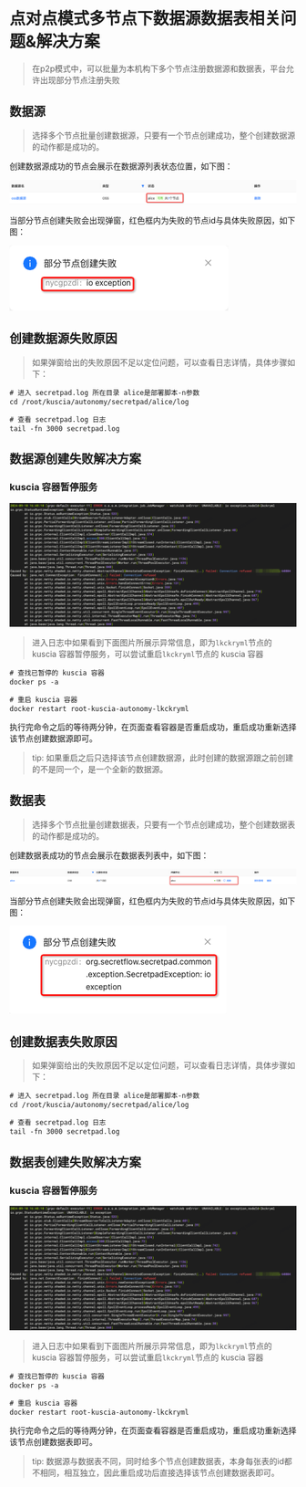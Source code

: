 # 点对点模式多节点下数据源数据表相关问题&解决方案
> 在p2p模式中，可以批量为本机构下多个节点注册数据源和数据表，平台允许出现部分节点注册失败

## 数据源
>选择多个节点批量创建数据源，只要有一个节点创建成功，整个创建数据源的动作都是成功的。

创建数据源成功的节点会展示在数据源列表状态位置，如下图：

![datasource_list.png](../imgs/asked/datasource/datasource_list.png)


当部分节点创建失败会出现弹窗，红色框内为失败的节点id与具体失败原因，如下图：

![img.png](../imgs/asked/datasource/datasource_create_error.png)

## 创建数据源失败原因
> 如果弹窗给出的失败原因不足以定位问题，可以查看日志详情，具体步骤如下：

```shell
# 进入 secretpad.log 所在目录 alice是部署脚本-n参数
cd /root/kuscia/autonomy/secretpad/alice/log
```

```shell
# 查看 secretpad.log 日志
tail -fn 3000 secretpad.log
```

## 数据源创建失败解决方案

### kuscia 容器暂停服务

![img.png](../imgs/asked/kuscia_stop.png)

>进入日志中如果看到下面图片所展示异常信息，即为`lkckryml`节点的 kuscia 容器暂停服务，可以尝试重启`lkckryml`节点的 kuscia 容器

```shell
# 查找已暂停的 kuscia 容器
docker ps -a
```
```shell
# 重启 kuscia 容器
docker restart root-kuscia-autonomy-lkckryml
```

执行完命令之后的等待两分钟，在页面查看容器是否重启成功，重启成功重新选择该节点创建数据源即可。

>tip: 如果重启之后只选择该节点创建数据源，此时创建的数据源跟之前创建的不是同一个，是一个全新的数据源。

## 数据表
>选择多个节点批量创建数据表，只要有一个节点创建成功，整个创建数据表的动作都是成功的。

创建数据表成功的节点会展示在数据表列表中，如下图：

![datatable_list.png](../imgs/asked/datatable/datatable_list.png)


当部分节点创建失败会出现弹窗，红色框内为失败的节点id与具体失败原因，如下图：

![img.png](../imgs/asked/datatable/datatable_create_error.png)

## 创建数据表失败原因
> 如果弹窗给出的失败原因不足以定位问题，可以查看日志详情，具体步骤如下：

```shell
# 进入 secretpad.log 所在目录 alice是部署脚本-n参数
cd /root/kuscia/autonomy/secretpad/alice/log
```

```shell
# 查看 secretpad.log 日志
tail -fn 3000 secretpad.log
```

## 数据表创建失败解决方案

### kuscia 容器暂停服务

![img.png](../imgs/asked/kuscia_stop.png)

>进入日志中如果看到下面图片所展示异常信息，即为`lkckryml`节点的 kuscia 容器暂停服务，可以尝试重启`lkckryml`节点的 kuscia 容器

```shell
# 查找已暂停的 kuscia 容器
docker ps -a
```
```shell
# 重启 kuscia 容器
docker restart root-kuscia-autonomy-lkckryml
```

执行完命令之后的等待两分钟，在页面查看容器是否重启成功，重启成功重新选择该节点创建数据表即可。

>tip: 数据源与数据表不同，同时给多个节点创建数据表，本身每张表的id都不相同，相互独立，因此重启成功后直接选择该节点创建数据表即可。
